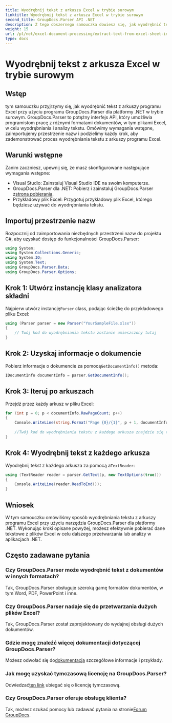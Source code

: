 ```yaml
---
title: Wyodrębnij tekst z arkusza Excel w trybie surowym
linktitle: Wyodrębnij tekst z arkusza Excel w trybie surowym
second_title: GroupDocs.Parser API .NET
description: Z tego obszernego samouczka dowiesz się, jak wyodrębnić tekst z arkuszy programu Excel przy użyciu programu GroupDocs.Parser dla platformy .NET. Pobierz i rozpocznij analizowanie.
weight: 15
url: /pl/net/excel-document-processing/extract-text-from-excel-sheet-in-raw-mode/
type: docs
---
```

# Wyodrębnij tekst z arkusza Excel w trybie surowym

## Wstęp
tym samouczku przyjrzymy się, jak wyodrębnić tekst z arkuszy programu Excel przy użyciu programu GroupDocs.Parser dla platformy .NET w trybie surowym. GroupDocs.Parser to potężny interfejs API, który umożliwia programistom pracę z różnymi formatami dokumentów, w tym plikami Excel, w celu wyodrębniania i analizy tekstu. Omówimy wymagania wstępne, zaimportujemy przestrzenie nazw i podzielimy każdy krok, aby zademonstrować proces wyodrębniania tekstu z arkuszy programu Excel.
## Warunki wstępne
Zanim zaczniesz, upewnij się, że masz skonfigurowane następujące wymagania wstępne:
- Visual Studio: Zainstaluj Visual Studio IDE na swoim komputerze.
-  GroupDocs.Parser dla .NET: Pobierz i zainstaluj GroupDocs.Parser z[strona pobierania](https://releases.groupdocs.com/parser/net/).
- Przykładowy plik Excel: Przygotuj przykładowy plik Excel, którego będziesz używać do wyodrębniania tekstu.

## Importuj przestrzenie nazw
Rozpocznij od zaimportowania niezbędnych przestrzeni nazw do projektu C#, aby uzyskać dostęp do funkcjonalności GroupDocs.Parser:
```csharp
using System;
using System.Collections.Generic;
using System.IO;
using System.Text;
using GroupDocs.Parser.Data;
using GroupDocs.Parser.Options;
```
## Krok 1: Utwórz instancję klasy analizatora składni
 Najpierw utwórz instancję`Parser` class, podając ścieżkę do przykładowego pliku Excel:
```csharp
using (Parser parser = new Parser("YourSampleFile.xlsx"))
{
    // Twój kod do wyodrębniania tekstu zostanie umieszczony tutaj
}
```
## Krok 2: Uzyskaj informacje o dokumencie
 Pobierz informacje o dokumencie za pomocą`GetDocumentInfo()` metoda:
```csharp
IDocumentInfo documentInfo = parser.GetDocumentInfo();
```
## Krok 3: Iteruj po arkuszach
Przejdź przez każdy arkusz w pliku Excel:
```csharp
for (int p = 0; p < documentInfo.RawPageCount; p++)
{
    Console.WriteLine(string.Format("Page {0}/{1}", p + 1, documentInfo.RawPageCount));
    
    //Twój kod do wyodrębniania tekstu z każdego arkusza znajdzie się tutaj
}
```
## Krok 4: Wyodrębnij tekst z każdego arkusza
 Wyodrębnij tekst z każdego arkusza za pomocą a`TextReader`:
```csharp
using (TextReader reader = parser.GetText(p, new TextOptions(true)))
{
    Console.WriteLine(reader.ReadToEnd());
}
```

## Wniosek
W tym samouczku omówiliśmy sposób wyodrębniania tekstu z arkuszy programu Excel przy użyciu narzędzia GroupDocs.Parser dla platformy .NET. Wykonując kroki opisane powyżej, możesz efektywnie pobierać dane tekstowe z plików Excel w celu dalszego przetwarzania lub analizy w aplikacjach .NET.

## Często zadawane pytania
### Czy GroupDocs.Parser może wyodrębnić tekst z dokumentów w innych formatach?
Tak, GroupDocs.Parser obsługuje szeroką gamę formatów dokumentów, w tym Word, PDF, PowerPoint i inne.
### Czy GroupDocs.Parser nadaje się do przetwarzania dużych plików Excel?
Tak, GroupDocs.Parser został zaprojektowany do wydajnej obsługi dużych dokumentów.
### Gdzie mogę znaleźć więcej dokumentacji dotyczącej GroupDocs.Parser?
 Możesz odwołać się do[dokumentacja](https://tutorials.groupdocs.com/parser/net/) szczegółowe informacje i przykłady.
### Jak mogę uzyskać tymczasową licencję na GroupDocs.Parser?
 Odwiedzać[ten link](https://purchase.groupdocs.com/temporary-license/) ubiegać się o licencję tymczasową.
### Czy GroupDocs.Parser oferuje obsługę klienta?
Tak, możesz szukać pomocy lub zadawać pytania na stronie[Forum GroupDocs](https://forum.groupdocs.com/c/parser/17).